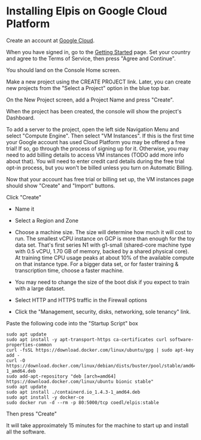# Installing Elpis on Google Cloud Platform

Create an account at [Google Cloud](https://cloud.google.com).

When you have signed in, go to the [Getting Started](https://console.cloud.google.com/getting-started) page. Set your country and agree to the Terms of Service, then press "Agree and Continue".

You should land on the Console Home screen.

Make a new project using the CREATE PROJECT link. Later, you can create new projects from the "Select a Project" option in the blue top bar.

On the New Project screen, add a Project Name and press "Create".

When the project has been created, the console will show the project's Dashboard. 

To add a server to the project, open the left side Navigation Menu and select "Compute Engine". Then select "VM Instances". If this is the first time your Google account has used Cloud Platform you may be offered a free trial! If so, go through the process of signing up for it. Otherwise, you may need to add billing details to access VM instances (TODO add more info about that). You will need to enter credit card details during the free trial opt-in process, but you won't be billed unless you turn on Automatic Billing.


Now that your account has free trial or billing set up, the VM instances page should show "Create" and "Import" buttons.

Click "Create"

+ Name it
+ Select a Region and Zone
+ Choose a machine size. The size will determine how much it will cost to run. The smallest vCPU instance on GCP is more than enough for the toy data set. That's first series N1 with g1-small (shared-core machine type with 0.5 vCPU, 1.70 GB of memory, backed by a shared physical core). At training time CPU usage peaks at about 10% of the available compute on that instance type. For a bigger data set, or for faster training & transcription time, choose a faster machine.

+ You may need to change the size of the boot disk if you expect to train with a large dataset.
+ Select HTTP and HTTPS traffic in the Firewall options
+ Click the "Management, security, disks, networking, sole tenancy" link. 

Paste the following code into the "Startup Script" box

```
sudo apt update
sudo apt install -y apt-transport-https ca-certificates curl software-properties-common
curl -fsSL https://download.docker.com/linux/ubuntu/gpg | sudo apt-key add -
curl -O https://download.docker.com/linux/debian/dists/buster/pool/stable/amd64/containerd.io_1.4.3-1_amd64.deb
sudo add-apt-repository "deb [arch=amd64] https://download.docker.com/linux/ubuntu bionic stable"
sudo apt update
sudo apt install ./containerd.io_1.4.3-1_amd64.deb
sudo apt install -y docker-ce
sudo docker run -d --rm -p 80:5000/tcp coedl/elpis:stable
```

Then press "Create"

It will take approximately 15 minutes for the machine to start up and install all the software. 
